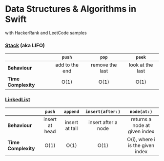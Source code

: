 # Data Structures &amp; Algorithms in Swift
with HackerRank and LeetCode samples



### [Stack](Stack.playground/Sources/Stack.swift) (aka LIFO)
|                     | `push`         | `pop`           | `peek`
| ------------------- | :-----------:  | :-----------:   | :-----------:
| **Behaviour**       | add to the end | remove the last | look at the last
| **Time Complexity** | O(1)           | O(1)            | O(1)


### [LinkedList](LinkedList.playground/Sources/LinkedList.swift)
|                     | `push`         | `append`        | `insert(after:)`    | `node(at:)`
| ------------------- | :-----------:  | :-----------:   | :-----------:       | :-----------:
| **Behaviour**       | insert at head | insert at tail  | insert after a node | returns a node at given index
| **Time Complexity** | O(1)           | O(1)            | O(1)                | O(i), where i is the given index
